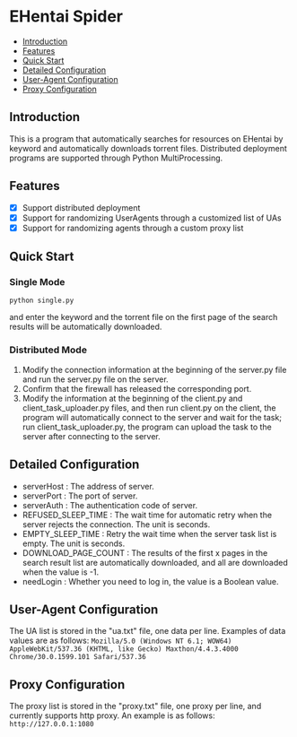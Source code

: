 

# EHentai Spider

 - [Introduction](#Introduction)
 - [Features](#Features)
 - [Quick Start](#Quick-Start)
 - [Detailed Configuration](#Detailed-Configuration)
 - [User-Agent Configuration](#User-Agent-Configuration)
 - [Proxy Configuration](#Proxy-Configuration)

## Introduction
This is a program that automatically searches for resources on EHentai by keyword and automatically downloads torrent files. Distributed deployment programs are supported through Python MultiProcessing.

## Features

 - [x] Support distributed deployment
 - [x] Support for randomizing UserAgents through a customized list of UAs
 - [x] Support for randomizing agents through a custom proxy list

## Quick Start
### Single Mode
```
python single.py
```
and enter the keyword and the torrent file on the first page of the search results will be automatically downloaded.
### Distributed Mode

 1. Modify the connection information at the beginning of the server.py file and run the server.py file on the server.
 2. Confirm that the firewall has released the corresponding port.
 3. Modify the information at the beginning of the client.py and client_task_uploader.py files, and then run client.py on the client, the program will automatically connect to the server and wait for the task; run client_task_uploader.py, the program can upload the task to the server after connecting to the server.

## Detailed Configuration
- serverHost : The address of server.
- serverPort : The port of server.
- serverAuth : The authentication code of server.
- REFUSED_SLEEP_TIME : The wait time for automatic retry when the server rejects the connection. The unit is seconds.
- EMPTY_SLEEP_TIME : Retry the wait time when the server task list is empty. The unit is seconds.
- DOWNLOAD_PAGE_COUNT : The results of the first x pages in the search result list are automatically downloaded, and all are downloaded when the value is -1.
- needLogin : Whether you need to log in, the value is a Boolean value.

## User-Agent Configuration
The UA list is stored in the "ua.txt" file, one data per line. Examples of data values are as follows:
`Mozilla/5.0 (Windows NT 6.1; WOW64) AppleWebKit/537.36 (KHTML, like Gecko) Maxthon/4.4.3.4000 Chrome/30.0.1599.101 Safari/537.36`

## Proxy Configuration
The proxy list is stored in the "proxy.txt" file, one proxy per line, and currently supports http proxy. An example is as follows:
`http://127.0.0.1:1080`







